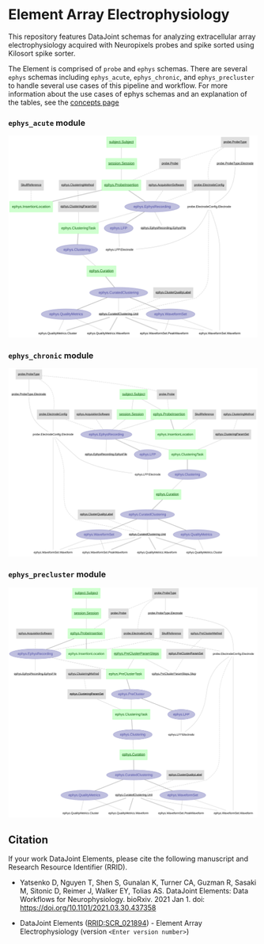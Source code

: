 # Element Array Electrophysiology

This repository features DataJoint schemas for analyzing extracellular array electrophysiology acquired with Neuropixels probes and spike sorted using Kilosort spike sorter. 

The Element is comprised of `probe` and `ephys` schemas. There are several `ephys` schemas including `ephys_acute`, `ephys_chronic`, and `ephys_precluster` to handle several use cases of this pipeline and workflow. For more information about the use cases of ephys schemas and an explanation of the tables, see the [concepts page](./concepts.md) 

### `ephys_acute` module
![element-array-ephys-acute diagram](https://raw.githubusercontent.com/datajoint/element-array-ephys/main/images/attached_array_ephys_element_acute.svg)

### `ephys_chronic` module
![element-array-ephys-chronic diagram](https://raw.githubusercontent.com/datajoint/element-array-ephys/main/images/attached_array_ephys_element_chronic.svg)

### `ephys_precluster` module
![element-array-ephys-precluster diagram](https://raw.githubusercontent.com/datajoint/element-array-ephys/main/images/attached_array_ephys_element_precluster.svg)

## Citation

If your work DataJoint Elements, please cite the following manuscript and Research Resource Identifier (RRID).

+ Yatsenko D, Nguyen T, Shen S, Gunalan K, Turner CA, Guzman R, Sasaki M, Sitonic D, Reimer J, Walker EY, Tolias AS. DataJoint Elements: Data Workflows for Neurophysiology. bioRxiv. 2021 Jan 1. doi: https://doi.org/10.1101/2021.03.30.437358

+ DataJoint Elements ([RRID:SCR_021894](https://scicrunch.org/resolver/SCR_021894)) - Element Array Electrophysiology (version `<Enter version number>`)